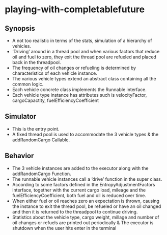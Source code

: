 # playing-with-completablefuture

## Synopsis
* A not too realistic in terms of the stats, simulation of a hierarchy of vehicles. 
* ‘Driving’ around in a thread pool and when various factors that reduce oil and fuel to zero, they exit the thread pool are refueled and placed back in the threadpool.
* The frequency of oil changes or refueling is determined by characteristics of each vehicle instance.
* The various vehicle types extend an abstract class containing all the common logic.
* Each vehicle concrete class implements the Runnable interface.
* Each vehicle type instance has attributes such is velocityFactor, cargoCapactity, fuelEfficiencyCoefficient

## Simulator
* This is the entry point.
* A fixed thread pool is used to accommodate the 3 vehicle types & the addRandomCargo Callable.

## Behavior
* The 3 vehicle instances are added to the executor along with the addRandomCargo Function.
* The runnable vehicle instances call a ‘drive’ function in the super class.
* According to some factors defined in the EntropyAdjustmentFactors interface, together with the current cargo load, mileage and the fuelEfficiencyCoefficient, both fuel and oil is reduced over time. 
* When either fuel or oil reaches zero an expectation is thrown, causing the instance to exit the thread pool, be refueled or have an oil changed and then it is returned to the threadpool to continue driving.
* Statistics about the vehicle type, cargo weight, millage and number of oil changes or refuels are printed out periodically
& The executor is shutdown when the user hits enter in the terminal
